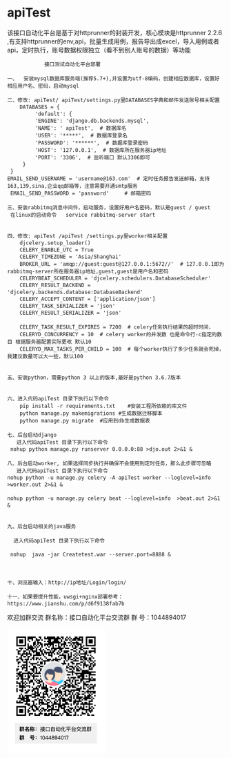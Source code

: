 # apiTest
该接口自动化平台是基于对httprunner的封装开发，核心模块是httprunner 2.2.6 ,有支持httprunner的env,api，批量生成用例，报告导出成excel，导入用例或者api，定时执行，账号数据权限独立（看不到别人账号的数据）等功能

                接口测试自动化平台部署
                
    一、	安装mysql数据库服务端(推荐5.7+),并设置为utf-8编码，创建相应数据库，设置好相应用户名、密码，启动mysql

    二、修改: apiTest/ apiTest/settings.py里DATABASES字典和邮件发送账号相关配置
        DATABASES = {
             'default': {
             'ENGINE': 'django.db.backends.mysql',
             'NAME': ' apiTest',  # 数据库名
             'USER': '*****',  # 数据库登录名
             'PASSWORD': '******',  # 数据库登录密码
             'HOST': '127.0.0.1',  # 数据库所在服务器ip地址
             'PORT': '3306',  # 监听端口 默认3306即可
         }
     }
    EMAIL_SEND_USERNAME = 'username@163.com'  # 定时任务报告发送邮箱，支持163,139,sina,企业qq邮箱等，注意需要开通smtp服务
     EMAIL_SEND_PASSWORD = 'password'     # 邮箱密码

    三、安装rabbitmq消息中间件，启动服务，设置好用户名密码，默认是guest / guest 
     在linux的启动命令   service rabbitmq-server start


    四、修改: apiTest /apiTest /settings.py里worker相关配置
        djcelery.setup_loader()
        CELERY_ENABLE_UTC = True
        CELERY_TIMEZONE = 'Asia/Shanghai'
        BROKER_URL = 'amqp://guest:guest@127.0.0.1:5672//'  # 127.0.0.1即为rabbitmq-server所在服务器ip地址,guest,guest是用户名和密码
        CELERYBEAT_SCHEDULER = 'djcelery.schedulers.DatabaseScheduler'
        CELERY_RESULT_BACKEND = 'djcelery.backends.database:DatabaseBackend'
        CELERY_ACCEPT_CONTENT = ['application/json']
        CELERY_TASK_SERIALIZER = 'json'
        CELERY_RESULT_SERIALIZER = 'json'

        CELERY_TASK_RESULT_EXPIRES = 7200  # celery任务执行结果的超时时间，
        CELERYD_CONCURRENCY = 10  # celery worker的并发数 也是命令行-c指定的数目 根据服务器配置实际更改 默认10
        CELERYD_MAX_TASKS_PER_CHILD = 100  # 每个worker执行了多少任务就会死掉，我建议数量可以大一些，默认100


    五、安装python，需要python 3 以上的版本,最好是python 3.6.7版本


    六、进入代码apiTest 目录下执行以下命令
        pip install -r requirements.txt    #安装工程所依赖的库文件
        python manage.py makemigrations #生成数据迁移脚本
        python manage.py migrate  #应用到db生成数据表

    七、后台启动django
       进入代码apiTest 目录下执行以下命令
     nohup python manage.py runserver 0.0.0.0:88 >djo.out 2>&1 &

    八、后台启动worker, 如果选择同步执行并确保不会使用到定时任务，那么此步骤可忽略
       进入代码apiTest 目录下执行以下命令
    nohup python -u manage.py celery -A apiTest worker --loglevel=info   >worker.out 2>&1 &

    nohup python -u manage.py celery beat --loglevel=info  >beat.out 2>&1 &	


    九、后台启动相关的java服务

      进入代码apiTest 目录下执行以下命令

     nohup  java -jar Createtest.war --server.port=8888 &



    十、浏览器输入：http://ip地址/Login/login/

    十一、如果要提升性能，uwsgi+nginx部署参考：https://www.jianshu.com/p/d6f9138fab7b
    
    
欢迎加群交流
         群名称：接口自动化平台交流群
        群   号：1044894017

![Image text](https://github.com/xueandyue/apiTest/blob/master/qun.png)
